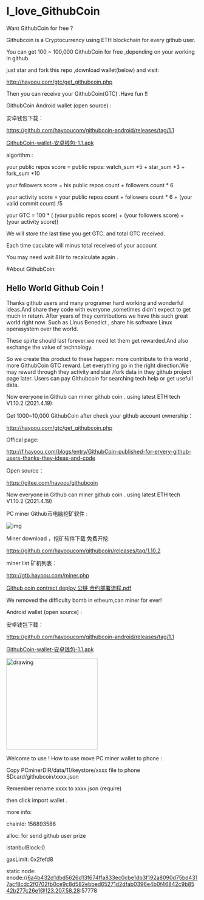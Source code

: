 # I_love_GithubCoin
Want GithubCoin for free ? 

Githubcoin is a Cryptocurrency using ETH blockchain for every github user. 

You can get 100 ~ 100,000 GithubCoin for free ,depending on your working in github.


just star and fork this repo ,download wallet(below) and visit:  

http://hayoou.com/gtc/get_githubcoin.php

Then you can receive your GithubCoin(GTC) .Have fun !!


GithubCoin Android wallet (open source) :

安卓钱包下载：

https://github.com/hayooucom/githubcoin-android/releases/tag/1.1

[GithubCoin-wallet-安卓钱包-1.1.apk](http://hayoou.com/yafc)


algorithm :

your public repos score = public repos: watch_sum *5 + star_sum *3 + fork_sum *10 

your followers score = his public repos count + followers count * 6

your activity score = your public repos count + followers count * 6 + (your valid commit count) /5

your GTC = 100 * ( (your public repos score) +  (your followers score) + (your activity score))

We will store the last time you get GTC. and total GTC received.

Each time caculate will minus total received of your account

You may need wait 8Hr to recalculate again .


#About GithubCoin:
## Hello World Github Coin  !

Thanks github users and many programer hard working and wonderful ideas.And share they code with everyone ,sometimes didn't expect to get much in return. After years of they contributions we have this such great world right now. Such as Linus Benedict , share his software Linux operasystem over the world.

These spirte should last forever.we need let them get rewarded.And also exchange the value of technology.

So we create this product to these happen: more contribute to this world , more GithubCoin GTC reward. Let everything go in the right direction.We may reward through they activity and star /fork data in they github project page later. Users can pay Githubcoin for searching tech help or get usefull data.

Now everyone in Github can miner github coin . using latest ETH tech V1.10.2 (2021.4.19)

Get 1000~10,000 GithubCoin after check your github account ownership：

http://hayoou.com/gtc/get_githubcoin.php

Offical page:

http://f.hayoou.com/blogs/entry/GithubCoin-published-for-ervery-github-users-thanks-they-ideas-and-code

Open source：

https://gitee.com/hayoou/githubcoin
 
Now everyone in Github can miner github coin . 
using latest ETH tech V1.10.2 (2021.4.19)

PC miner Github币电脑挖矿软件 :

![img](https://boxmy.hayoou.com/filecache/14bcc65fb35954439ae49eca241ff794)

Miner download ，挖矿软件下载 免费开挖:

https://github.com/hayooucom/githubcoin/releases/tag/1.10.2

miner list 矿机列表：

http://gtb.hayoou.com/miner.php

[Github coin contract deploy 公链 合约部署流程.pdf](http://hayoou.com/yaf8)


We removed the difficulty bomb in etheum,can miner for ever!

Android wallet (open source) :

安卓钱包下载：

https://github.com/hayooucom/githubcoin-android/releases/tag/1.1

[GithubCoin-wallet-安卓钱包-1.1.apk](http://hayoou.com/yafc)

<img src="https://boxmy.hayoou.com/filecache/f2a7be5539c3483caa1126d869e33f08" alt="drawing" width="240"/>

Welcome to use !
How to use move PC miner wallet to phone  :

Copy PCminerDIR/data/11/keystore/xxxx file to phone SDcard/githubcoin/xxxx.json

Remember rename xxxx to xxxx.json (require)

then click import wallet .

more info:

chainId: 156893586

alloc: for send github user prize

istanbulBlock:0

gasLimit: 0x2fefd8

static node: 
enode://6a4b432d1dbd5626d13f674ffa833ec0cbe1db3f192a8090d75bd4317acf8cdc2f0702fb0ce9c8d582ebbed65271d2dfab0396e4b0f46842c9b8542b277c26e1@123.207.58.28:57778





